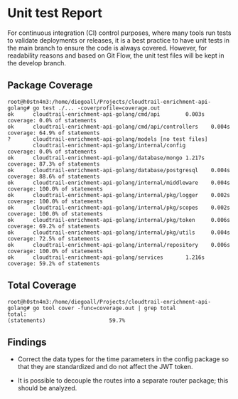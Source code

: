 # Unit test Report


For continuous integration (CI) control purposes, where many tools run tests to validate deployments or releases, it is a best practice to have unit tests in the main branch to ensure the code is always covered. However, for readability reasons and based on Git Flow, the unit test files will be kept in the develop branch.


## Package Coverage

    root@h0stn4m3:/home/diegoall/Projects/cloudtrail-enrichment-api-golang# go test ./... -coverprofile=coverage.out
    ok      cloudtrail-enrichment-api-golang/cmd/api        0.003s  coverage: 0.0% of statements
    ok      cloudtrail-enrichment-api-golang/cmd/api/controllers    0.004s  coverage: 64.9% of statements
    ?       cloudtrail-enrichment-api-golang/models [no test files]
            cloudtrail-enrichment-api-golang/internal/config                coverage: 0.0% of statements
    ok      cloudtrail-enrichment-api-golang/database/mongo 1.217s  coverage: 87.3% of statements
    ok      cloudtrail-enrichment-api-golang/database/postgresql    0.004s  coverage: 88.6% of statements
    ok      cloudtrail-enrichment-api-golang/internal/middleware    0.004s  coverage: 100.0% of statements
    ok      cloudtrail-enrichment-api-golang/internal/pkg/logger    0.002s  coverage: 100.0% of statements
    ok      cloudtrail-enrichment-api-golang/internal/pkg/scopes    0.002s  coverage: 100.0% of statements
    ok      cloudtrail-enrichment-api-golang/internal/pkg/token     0.006s  coverage: 69.2% of statements
    ok      cloudtrail-enrichment-api-golang/internal/pkg/utils     0.004s  coverage: 72.5% of statements
    ok      cloudtrail-enrichment-api-golang/internal/repository    0.006s  coverage: 100.0% of statements
    ok      cloudtrail-enrichment-api-golang/services       1.216s  coverage: 59.2% of statements


##  Total Coverage  

    root@h0stn4m3:/home/diegoall/Projects/cloudtrail-enrichment-api-golang# go tool cover -func=coverage.out | grep total
    total:                                                                                  (statements)                    59.7%


## Findings

- Correct the data types for the time parameters in the config package so that they are standardized and do not affect the JWT token.

- It is possible to decouple the routes into a separate router package; this should be analyzed.
